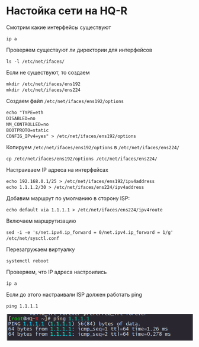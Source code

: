 # Настойка сети на HQ-R

Смотрим какие интерфейсы существуют

```
ip a
```

Проверяем существуют ли директории для интерфейсов

```
ls -l /etc/net/ifaces/
```

Если не существуют, то создаем 

```
mkdir /etc/net/ifaces/ens192
mkdir /etc/net/ifaces/ens224
```

Создаем файл `/etc/net/ifaces/ens192/options`

```
echo "TYPE=eth
DISABLED=no
NM_CONTROLLED=no
BOOTPROTO=static
CONFIG_IPv4=yes" > /etc/net/ifaces/ens192/options
```

Копируем `/etc/net/ifaces/ens192/options` в `/etc/net/ifaces/ens224/`

```
cp /etc/net/ifaces/ens192/options /etc/net/ifaces/ens224/
```

Настраиваем IP адреса на интерфейсах

```
echo 192.168.0.1/25 > /etc/net/ifaces/ens192/ipv4address
echo 1.1.1.2/30 > /etc/net/ifaces/ens224/ipv4address
```

Добавим маршрут по умолчанию в сторону ISP:

```
echo default via 1.1.1.1 > /etc/net/ifaces/ens224/ipv4route
```

Включаем маршрутизацию

```
sed -i -e 's/net.ipv4.ip_forward = 0/net.ipv4.ip_forward = 1/g' /etc/net/sysctl.conf
```

Перезагружаем виртуалку

```
systemctl reboot
```

Проверяем, что IP адреса настроились

```
ip a
```

Если до этого настраивали ISP должен работать ping

```
ping 1.1.1.1
```

<p align="center">
  <img src="./pic5.png">
</p>